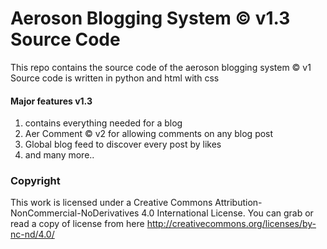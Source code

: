 
# Aeroson Blogging System &copy; v1.3 Source Code
This repo contains the source code of the aeroson blogging system &copy; v1
Source code is written in python and html with css

#### Major features v1.3
1. contains everything needed for a blog
2. Aer Comment &copy; v2 for allowing comments on any blog post
3. Global blog feed to discover every post by likes
4. and many more..

### Copyright
This work is licensed under a Creative Commons Attribution-NonCommercial-NoDerivatives 4.0 International License.
You can grab or read a copy of license from here http://creativecommons.org/licenses/by-nc-nd/4.0/
